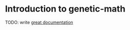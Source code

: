 # Introduction to genetic-math

TODO: write [great documentation](http://jacobian.org/writing/great-documentation/what-to-write/)
